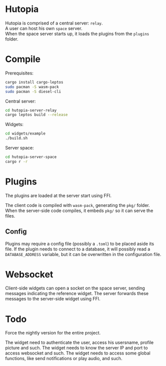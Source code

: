 # Hutopia
Hutopia is comprised of a central server: `relay`. <br>
A user can host his own `space` server. <br>
When the space server starts up, it loads the plugins from the `plugins` folder.

# Compile
Prerequisites:
```bash
cargo install cargo-leptos
sudo pacman -S wasm-pack
sudo pacman -S diesel-cli
```
Central server:
```bash
cd hutopia-server-relay
cargo leptos build --release
```
Widgets:
```bash
cd widgets/example
./build.sh
```
Server space:
```bash
cd hutopia-server-space
cargo r -r
```

# Plugins
The plugins are loaded at the server start using FFI.

The client code is compiled with `wasm-pack`, generating the `pkg/` folder.
When the server-side code compiles, it embeds `pkg/` so it can serve the files.

## Config
Plugins may require a config file (possibly a `.toml`) to be placed aside its file.
If the plugin needs to connect to a database, it will possibly read a `DATABASE_ADDRESS`
variable, but it can be overwritten in the configuration file.

# Websocket
Client-side widgets can open a socket on the space server, sending messages indicating the reference widget. The server forwards these messages to the server-side widget using FFI.

# Todo
Force the nightly version for the entire project.

The widget need to authenticate the user, access his usersname, profile picture and such.
The widget needs to know the server IP and port to access websocket and such.
The widget needs to access some global functions, like send notifications or play audio, and such.